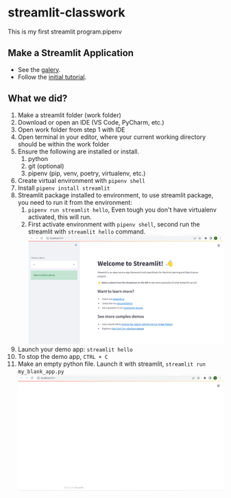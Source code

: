 # streamlit-classwork
This is my first streamlit program.pipenv

## Make a Streamlit Application

- See the [galery](https://streamlit.io/gallery?category=data-visualization).
- Follow the [initial tutorial](https://docs.streamlit.io/library/get-started).

## What we did?

1. Make a streamlit folder (work folder)
2. Download or open an IDE (VS Code, PyCharm, etc.)
3. Open work folder from step 1 with IDE
4. Open terminal in your editor, where your current working directory should be within the work folder
5. Ensure the following are installed or install.
   1. python
   2. git (optional)
   3. pipenv (pip, venv, poetry, virtualenv, etc.)
6. Create virtual environment with `pipenv shell`
7. Install `pipenv install streamlit`
8. Streamlit package installed to environment, to use streamlit package, you need to run it from the environment:
   1. `pipenv run streamlit hello`, Even tough you don't have virtualenv activated, this will run. 
   2. First activate environment with `pipenv shell`, second run the streamlit with `streamlit hello` command.  ![alt text](https://github.com/SrushtiChauhan/streamlit-classwork/blob/main/images/op-01.png)
9.  Launch your demo app: `streamlit hello`
10. To stop the demo app, `CTRL + C`
11. Make an empty python file. Launch it with streamlit, `streamlit run my_blank_app.py`  ![alt text](https://github.com/SrushtiChauhan/streamlit-classwork/blob/main/images/op-02.png)